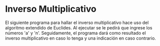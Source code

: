 # Inverso Multiplicativo

El siguiente programa para hallar el inverso multiplicativo hace uso del algoritmo extendido de Euclides. Al ejecutar se le pedirá que ingrese los números 'a' y 'n'. Seguidamente, el programa dará como resultado el inverso multiplicativo en caso lo tenga y una indicación en caso contrario. 
